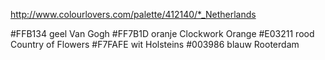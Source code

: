 <http://www.colourlovers.com/palette/412140/*_Netherlands>

#FFB134 geel Van Gogh
#FF7B1D oranje Clockwork Orange
#E03211 rood Country of Flowers
#F7FAFE wit Holsteins
#003986 blauw Rooterdam